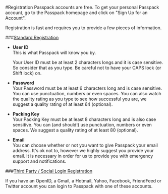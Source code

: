 #Registration
Passpack accounts are free. To get your personal Passpack account, go to the Passpack homepage and click on "Sign Up for an Account". 

Registration is fast and requires you to provide a few pieces of information.

###[Standard Registration](/account/registration/standard-sign-up.md)
* **User ID**<br/>This is what Passpack will know you by.

  Your User ID must be at least 2 characters longs and it is case sensitive. So consider that as you type. Be careful not to have your CAPS lock (or Shift lock) on.
* **Password**<br/>Your Password must be at least 6 characters long and is case sensitive. You can use punctuation, numbers or even spaces. You can also watch the quality rating as you type to see how successful you are, we suggest a quality rating of at least 64 (optional).

* **Packing Key**<br/>  Your Packing Key must be at least 8 characters long and is also case sensitive. You can (and should!) use punctuation, numbers or even spaces. We suggest a quality rating of at least 80 (optional).

* **Email**<br/>You can choose whether or not you want to give Passpack your email address. 
  It's ok not to, however we highly suggest you provide your email. It is necessary in order for us to provide you with emergency support and notifications.


###[Third Party / Social Login Registration](/account/registration/third-party-social-logins.md)

If you have an OpenID, a Gmail, a Hotmail, Yahoo, Facebook, FriendFeed or Twitter account you can login to Passpack with one of these accounts.


